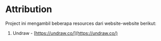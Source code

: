 # Attribution
Project ini mengambil beberapa resources dari website-website berikut:
1. Undraw - [https://undraw.co/](https://undraw.co/)